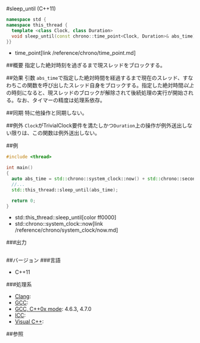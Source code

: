 #sleep_until (C++11)
```cpp
namespace std {
namespace this_thread {
  template <class Clock, class Duration>
  void sleep_until(const chrono::time_point<Clock, Duration>& abs_time);
}}
```
* time_point[link /reference/chrono/time_point.md]


##概要
指定した絶対時刻を過ぎるまで現スレッドをブロックする。


##効果
引数 `abs_time`で指定した絶対時間を経過するまで現在のスレッド、すなわちこの関数を呼び出したスレッド自身をブロックする。指定した絶対時間<i>以上</i>の時刻になると、現スレッドのブロックが解除されて後続処理の実行が開始される。なお、タイマーの精度は処理系依存。


##同期
特に他操作と同期しない。


##例外
`Clock`がTrivialClock要件を満たしかつ`Duration`上の操作が例外送出しない限りは、この関数は例外送出しない。


##例
```cpp
#include <thread>

int main()
{
  auto abs_time = std::chrono::system_clock::now() + std::chrono::seconds(15);
  //...
  std::this_thread::sleep_until(abs_time);

  return 0;
}
```
* std::this_thread::sleep_until[color ff0000]
* std::chrono::system_clock::now[link /reference/chrono/system_clock/now.md]

###出力
```
```

##バージョン
###言語
- C++11


###処理系
- [Clang](/implementation.md#clang):
- [GCC](/implementation.md#gcc):
- [GCC, C++0x mode](/implementation.md#gcc): 4.6.3, 4.7.0
- [ICC](/implementation.md#icc):
- [Visual C++](/implementation.md#visual_cpp):


##参照
